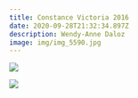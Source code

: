 ```yaml
---
title: Constance Victoria 2016
date: 2020-09-28T21:32:34.897Z
description: Wendy-Anne Daloz
image: img/img_5590.jpg
---
```

![](img/img_5591.jpg)

![](img/thumbnail_wendy-edit-2.jpg)